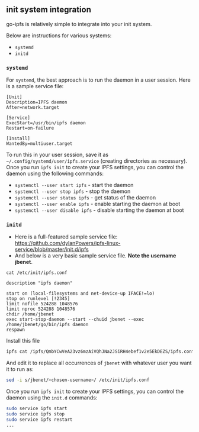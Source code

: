 ## init system integration

go-ipfs is relatively simple to integrate into your init system. 

Below are instructions for various systems:

- `systemd`
- `initd`

### `systemd`

For `systemd`, the best approach is to run the daemon in a user session. Here is a sample service file:

```systemd
[Unit]
Description=IPFS daemon
After=network.target

[Service]
ExecStart=/usr/bin/ipfs daemon
Restart=on-failure

[Install]
WantedBy=multiuser.target
```

To run this in your user session, save it as `~/.config/systemd/user/ipfs.service` (creating directories as necessary). Once you run `ipfs init` to create your IPFS settings, you can control the daemon using the following commands:

* `systemctl --user start ipfs` - start the daemon
* `systemctl --user stop ipfs` - stop the daemon
* `systemctl --user status ipfs` - get status of the daemon
* `systemctl --user enable ipfs` - enable starting the daemon at boot
* `systemctl --user disable ipfs` - disable starting the daemon at boot

### `initd`

- Here is a full-featured sample service file: https://github.com/dylanPowers/ipfs-linux-service/blob/master/init.d/ipfs
- And below is a very basic sample service file. **Note the username jbenet**.

```
cat /etc/init/ipfs.conf
```
```initd
description "ipfs daemon"

start on (local-filesystems and net-device-up IFACE!=lo)
stop on runlevel [!2345]
limit nofile 524288 1048576
limit nproc 524288 1048576
chdir /home/jbenet
exec start-stop-daemon --start --chuid jbenet --exec /home/jbenet/go/bin/ipfs daemon
respawn
```

Install this file

```sh
ipfs cat /ipfs/QmbYCwVeA23vz6mzAiVQhJNa2JSiRH4ebef1v2e5EkDEZS/ipfs.conf >/etc/init/ipfs.conf
```

And edit it to replace all occurrences of `jbenet` with whatever user you want it to run as:

```sh
sed -i s/jbenet/<chosen-username>/ /etc/init/ipfs.conf
```

Once you run `ipfs init` to create your IPFS settings, you can control the daemon using the `init.d` commands:

```sh
sudo service ipfs start
sudo service ipfs stop
sudo service ipfs restart
...
```
